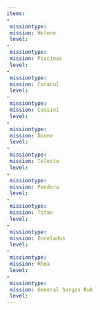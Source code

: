 ```yaml
---
items:
-
 missiontype: 
 mission: Helene
 level: 
-
 missiontype: 
 mission: Piscinas
 level: 
-
 missiontype: 
 mission: Caracol
 level: 
-
 missiontype: 
 mission: Cassini
 level: 
-
 missiontype: 
 mission: Dione
 level: 
-
 missiontype: 
 mission: Telesto
 level: 
-
 missiontype: 
 mission: Pandora
 level: 
-
 missiontype: 
 mission: Titan
 level: 
-
 missiontype: 
 mission: Enceladus
 level: 
-
 missiontype: 
 mission: Rhea
 level: 
-
 missiontype: 
 mission: General Sargas Ruk
 level: 
---
```

